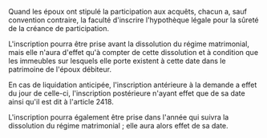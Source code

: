 Quand les époux ont stipulé la participation aux acquêts, chacun a, sauf convention contraire, la faculté d'inscrire l'hypothèque légale pour la sûreté de la créance de participation. 


L'inscription pourra être prise avant la dissolution du régime matrimonial, mais elle n'aura d'effet qu'à compter de cette dissolution et à condition que les immeubles sur lesquels elle porte existent à cette date dans le patrimoine de l'époux débiteur. 


En cas de liquidation anticipée, l'inscription antérieure à la demande a effet du jour de celle-ci, l'inscription postérieure n'ayant effet que de sa date ainsi qu'il est dit à l'article 2418. 


L'inscription pourra également être prise dans l'année qui suivra la dissolution du régime matrimonial ; elle aura alors effet de sa date.

